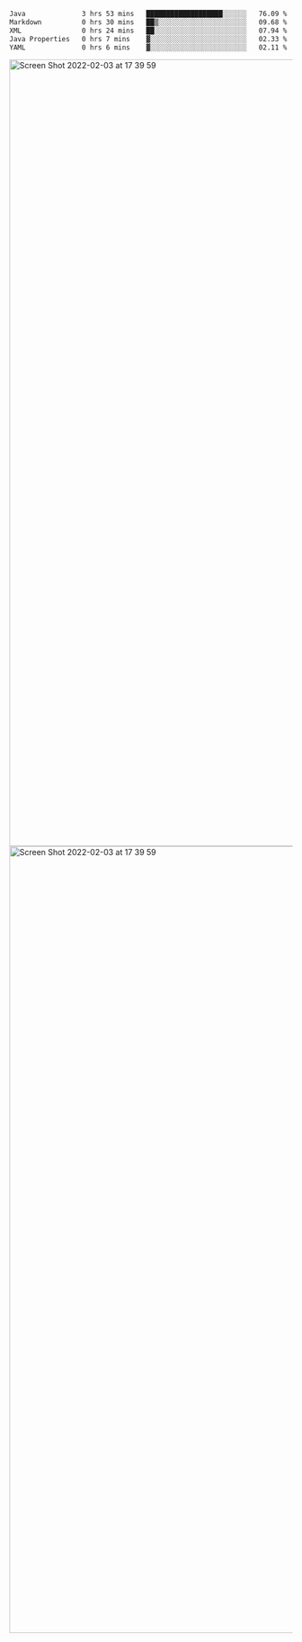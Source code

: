<!--START_SECTION:waka-->

```txt
Java              3 hrs 53 mins   ███████████████████░░░░░░   76.09 %
Markdown          0 hrs 30 mins   ██▒░░░░░░░░░░░░░░░░░░░░░░   09.68 %
XML               0 hrs 24 mins   ██░░░░░░░░░░░░░░░░░░░░░░░   07.94 %
Java Properties   0 hrs 7 mins    ▓░░░░░░░░░░░░░░░░░░░░░░░░   02.33 %
YAML              0 hrs 6 mins    ▓░░░░░░░░░░░░░░░░░░░░░░░░   02.11 %
```

<!--END_SECTION:waka-->

<img width="1400" alt="Screen Shot 2022-02-03 at 17 39 59" src="https://user-images.githubusercontent.com/45716542/152387304-f2b60485-53a6-4f4b-a818-5cefb1b0c0ae.png">
<img width="1400" alt="Screen Shot 2022-02-03 at 17 39 59" src="https://user-images.githubusercontent.com/45716542/152387273-ea5cdf21-2a45-44da-8bef-00c1763b1d42.png">
